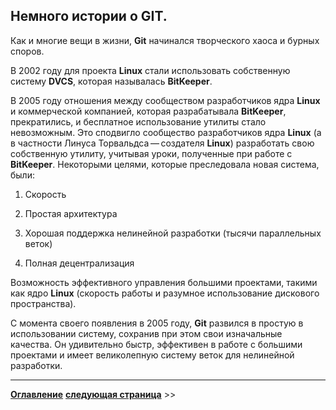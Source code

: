## Немного истории о GIT.

Как и многие вещи в жизни, **Git** начинался  творческого хаоса и бурных споров.

В 2002 году для проекта **Linux** стали использовать собственную систему **DVCS**, которая называлась **BitKeeper**.

В 2005 году отношения между сообществом разработчиков ядра **Linux** и коммерческой компанией, которая разрабатывала **BitKeeper**, прекратились, и бесплатное использование утилиты стало невозможным. Это сподвигло сообщество разработчиков ядра **Linux** (а в частности Линуса Торвальдса — создателя **Linux**) разработать свою собственную утилиту, учитывая уроки, полученные при работе с **BitKeeper**. Некоторыми целями, которые преследовала новая система, были:

1. Скорость

2. Простая архитектура

3. Хорошая поддержка нелинейной разработки (тысячи параллельных веток)

4. Полная децентрализация

Возможность эффективного управления большими проектами, такими как ядро **Linux** (скорость работы и разумное использование дискового пространства).

С момента своего появления в 2005 году, **Git** развился в простую в использовании систему, сохранив при этом свои изначальные качества. Он удивительно быстр, эффективен в работе с большими проектами и имеет великолепную систему веток для нелинейной разработки.

---
**[Оглавление](./readme.md)**    **[следующая страница](./best-git-hosting-services.md)** >>